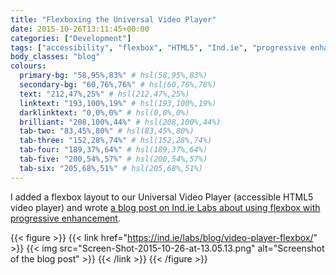 ```yaml
---
title: "Flexboxing the Universal Video Player"
date: 2015-10-26T13:11:45+00:00
categories: ["Development"]
tags: ["accessibility", "flexbox", "HTML5", "Ind.ie", "progressive enhancement", "video"]
body_classes: "blog"
colours:
  primary-bg: "58,95%,83%" # hsl(58,95%,83%)
  secondary-bg: "60,76%,76%" # hsl(60,76%,76%)
  text: "212,47%,25%" # hsl(212,47%,25%)
  linktext: "193,100%,19%" # hsl(193,100%,19%)
  darklinktext: "0,0%,0%" # hsl(0,0%,0%)
  brilliant: "208,100%,44%" # hsl(208,100%,44%)
  tab-two: "83,45%,80%" # hsl(83,45%,80%)
  tab-three: "152,28%,74%" # hsl(152,28%,74%)
  tab-four: "189,37%,64%" # hsl(189,37%,64%)
  tab-five: "200,54%,57%" # hsl(200,54%,57%)
  tab-six: "205,68%,51%" # hsl(205,68%,51%)
---
```


I added a flexbox layout to our Universal Video Player (accessible HTML5 video player) and wrote [a blog post on Ind.ie Labs about using flexbox with progressive enhancement](https://ind.ie/labs/blog/video-player-flexbox/).

{{< figure >}}
  {{< link href="https://ind.ie/labs/blog/video-player-flexbox/" >}}
  	{{< img src="Screen-Shot-2015-10-26-at-13.05.13.png" alt="Screenshot of the blog post" >}}
  {{< /link >}}
{{< /figure >}}



